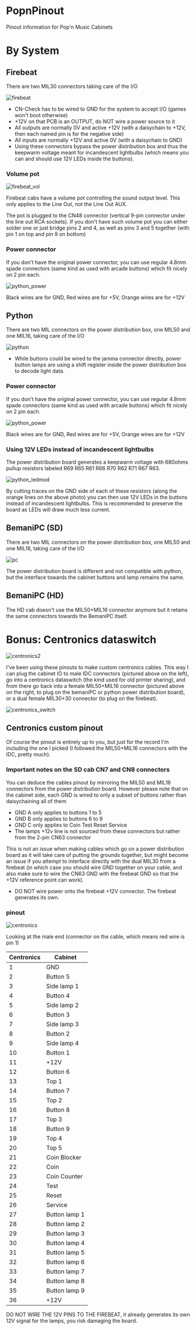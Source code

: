 # PopnPinout

Pinout information for Pop'n Music Cabinets

# By System

## Firebeat

There are two MIL30 connectors taking care of the I/O

![firebeat](https://github.com/CrazyRedMachine/PopnPinout/blob/main/assets/pinout_firebeat.PNG?raw=true)

- CN-Check has to be wired to GND for the system to accept I/O (games won't boot otherwise)
- +12V on that PCB is an OUTPUT, do NOT wire a power source to it 
- All outputs are normally 0V and active +12V (with a daisychain to +12V, then each named pin is for the negative side)
- All inputs are normally +12V and active 0V (with a daisychain to GND)
- Using these connectors bypass the power distribution box and thus the keepwarm voltage meant for incandescent lightbulbs (which means you can and should use 12V LEDs inside the buttons).

### Volume pot

![firebeat_vol](https://github.com/CrazyRedMachine/PopnPinout/blob/main/assets/firebeat_vol.PNG?raw=true)

Firebeat cabs have a volume pot controlling the sound output level. This only applies to the Line Out, not the Line Out AUX.

The pot is plugged to the CN48 connector (vertical 9-pin connector under the line out RCA sockets).
If you don't have such volume pot you can either solder one or just bridge pins 2 and 4, as well as pins 3 and 5 together (with pin 1 on top and pin 9 on bottom)

### Power connector

If you don't have the original power connector, you can use regular 4.8mm spade connectors (same kind as used with arcade buttons) which fit nicely on 2 pin each.

![python_power](https://github.com/CrazyRedMachine/PopnPinout/blob/main/assets/python_power.PNG?raw=true)

Black wires are for GND, Red wires are for +5V, Orange wires are for +12V

## Python

There are two MIL connectors on the power distribution box, one MIL50 and one MIL16, taking care of the I/O

![python](https://github.com/CrazyRedMachine/PopnPinout/blob/main/assets/pinout_python_pc.PNG?raw=true)

- While buttons could be wired to the jamma connector directly, power button lamps are using a shift register inside the power distribution box to decode light data.

### Power connector

If you don't have the original power connector, you can use regular 4.8mm spade connectors (same kind as used with arcade buttons) which fit nicely on 2 pin each.

![python_power](https://github.com/CrazyRedMachine/PopnPinout/blob/main/assets/python_power.PNG?raw=true)

Black wires are for GND, Red wires are for +5V, Orange wires are for +12V

### Using 12V LEDs instead of incandescent lightbulbs

The power distribution board generates a keepwarm voltage with 680ohms pullup resistors labeled R69 R65 R61 R66 R70 R62 R71 R67 R63.

![python_ledmod](https://github.com/CrazyRedMachine/PopnPinout/blob/main/assets/python_ledmod.PNG?raw=true)

By cutting traces on the GND side of each of these resistors (along the orange lines on the above photo) you can then use 12V LEDs in the buttons instead of incandescent lightbulbs. This is recommended to preserve the board as LEDs will draw much less current.

## BemaniPC (SD)

There are two MIL connectors on the power distribution box, one MIL50 and one MIL16, taking care of the I/O

![pc](https://github.com/CrazyRedMachine/PopnPinout/blob/main/assets/pinout_python_pc.PNG?raw=true)

The power distribution board is different and not compatible with python, but the interface towards the cabinet buttons and lamp remains the same.

## BemaniPC (HD)

The HD cab doesn't use the MIL50+MIL16 connector anymore but it retains the same connectors towards the BemaniPC itself.

# Bonus: Centronics dataswitch

![centronics2](https://github.com/CrazyRedMachine/PopnPinout/blob/main/assets/centronics2.PNG?raw=true)

I've been using these pinouts to make custom centronics cables. This way I can plug the cabinet IO to male IDC connectors (pictured above on the left),
go into a centronics dataswitch (the kind used for old printer sharing), and from there go back into a female MIL50+MIL16 connector (pictured above on the right, to plug on the bemaniPC or python power distribution board), or a dual female MIL30+30 connector (to plug on the firebeat). 

![centronics_switch](https://github.com/CrazyRedMachine/PopnPinout/blob/main/assets/centronics_switch.PNG?raw=true)

## Centronics custom pinout

Of course the pinout is entirely up to you, but just for the record I'm including the one I picked (I followed the MIL50+MIL16 connectors with the IDC, pretty much).

### Important notes on the SD cab CN7 and CN8 connectors

You can deduce the cables pinout by mirroring the MIL50 and MIL16 connectors from the power distribution board. However please note that on the cabinet side, each GND is wired to only a subset of buttons rather than daisychaining all of them

- GND A only applies to buttons 1 to 5
- GND B only applies to buttons 6 to 9
- GND C only applies to Coin Test Reset Service
- The lamps +12v line is not sourced from these connectors but rather from the 2-pin CN63 connector

This is not an issue when making cables which go on a power distribution board as it will take care of putting the grounds together, but might become an issue if you attempt to interface directly with the dual MIL30 from a firebeat (in which case you should wire GND together on your cable, and also make sure to wire the CN63 GND with the firebeat GND so that the +12V reference point can work).

- DO NOT wire power onto the firebeat +12V connector. The firebeat generates its own.

### pinout

![centronics](https://github.com/CrazyRedMachine/PopnPinout/blob/main/assets/cent36.gif?raw=true)

Looking at the male end (connector on the cable, which means red wire is pin 1)

| Centronics | Cabinet |
|---|---|
| 1  | GND |
| 2  | Button 5 |
| 3  | Side lamp 1 |
| 4  | Button 4 |
| 5  | Side lamp 2 |
| 6  | Button 3 |
| 7  | Side lamp 3 |
| 8  | Button 2 |
| 9  | Side lamp 4 |
| 10 | Button 1 |
| 11 | +12V |
| 12 | Button 6 |
| 13 | Top 1 |
| 14 | Button 7 |
| 15 | Top 2 |
| 16 | Button 8 |
| 17 | Top 3 |
| 18 | Button 9 |
| 19 | Top 4 |
| 20 | Top 5 |
| 21 | Coin Blocker |
| 22 | Coin |
| 23 | Coin Counter |
| 24 | Test |
| 25 | Reset |
| 26 | Service |
| 27 | Button lamp 1 |
| 28 | Button lamp 2 |
| 29 | Button lamp 3 |
| 30 | Button lamp 4 |
| 31 | Button lamp 5 |
| 32 | Button lamp 6 |
| 33 | Button lamp 7 |
| 34 | Button lamp 8 |
| 35 | Button lamp 9 |
| 36 | +12V |

DO NOT WIRE THE 12V PINS TO THE FIREBEAT, it already generates its own 12V signal for the lamps, you risk damaging the board.
